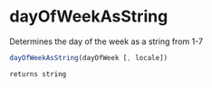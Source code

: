 # dayOfWeekAsString

 Determines the day of the week as a string from 1-7

```javascript
dayOfWeekAsString(dayOfWeek [, locale])
```

```javascript
returns string
```
